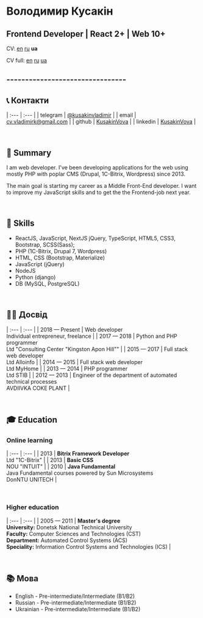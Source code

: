 # Володимир **Кусакін**

## Frontend Developer | React 2+ | Web 10+

CV: [<u>en</u>](https://kusakinvova.github.io/md/) [<u>ru</u>](https://kusakinvova.github.io/md/ru) **ua**

CV full: [<u>en</u>](https://kusakinvova.github.io/md/en-full) [<u>ru</u>](https://kusakinvova.github.io/md/ru-full) [<u>ua</u>](https://kusakinvova.github.io/md/ua-full)

## --------------------------------

## 📞 Контакти

| :--- | :--- |
| telegram | [@kusakinvladimir](https://t.me/kusakinvladimir) |
| email | [cv.vladimirk@gmail.com](cv.vladimirk@gmail.com) |
| github | [KusakinVova](https://github.com/KusakinVova) |
| linkedin | [KusakinVova](https://www.linkedin.com/in/kusakinvladimir/) |

&nbsp;

## 📝 Summary

I am web developer. I've been developing applications for the web using mostly PHP with poplar CMS (Drupal, 1C-Bitrix, Wordpress) since 2013.

The main goal is starting my career as a Middle Front-End developer. I want to improve my JavaScript skills and to get the the Frontend-job next year.

&nbsp;

## 🧩 Skills

- ReactJS, JavaScript, NextJS jQuery, TypeScript, HTML5, CSS3, Bootstrap, SCSS(Sass);
- PHP (1C-Bitrix, Drupal 7, Wordpress)
- HTML, CSS (Bootstrap, Materialize)
- JavaScript (jQuery)
- NodeJS
- Python (django)
- DB (MySQL, PostgreSQL)

&nbsp;

## 👨‍💻 Досвід

| :--- | :--- |
| 2018 — Present | Web developer <br> Individual entrepreneur, freelance |
| 2017 — 2018 | Python and PHP programmer <br> Ltd "Consulting Center "Kingston Apon Hill"" |
| 2015 — 2017 | Full stack web developer <br> Ltd Alloinfo |
| 2014 — 2015 | Full stack web developer <br> Ltd MyHome |
| 2013 — 2014 | PHP programmer <br> Ltd STIB |
| 2012 — 2013 | Engineer of the department of automated technical processes <br>AVDIIVKA COKE PLANT |

&nbsp;

## 🎓 Education

### Online learning

| :--- | :--- |
| 2013 | **Bitrix Framework Developer**<br>Ltd "1C-Bitrix" |
| 2013 | **Basic CSS** <br> NOU "INTUIT" |
| 2010 | **Java Fundamental**<br>Java Fundamental сourses powered by Sun Microsystems <br>DonNTU UNITECH |

&nbsp;

### Higher education

| :--- | :--- |
| 2005 — 2011 | **Master's degree** <br> **University:** Donetsk National Technical University <br> **Faculty:** Computer Sciences and Technologies (CST)<br> **Department:** Automated Control Systems (ACS)<br> **Speciality:** Information Control Systems and Technologies (ICS) |

&nbsp;

## 📚 Мова

- English - Pre-intermediate/Intermediate (B1/B2)
- Russian - Pre-intermediate/Intermediate (B1/B2)
- Ukrainian - Pre-intermediate/Intermediate (B1/B2)
